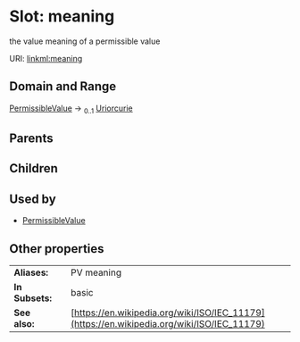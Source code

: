 
# Slot: meaning


the value meaning of a permissible value

URI: [linkml:meaning](https://w3id.org/linkml/meaning)


## Domain and Range

[PermissibleValue](PermissibleValue.md) &#8594;  <sub>0..1</sub> [Uriorcurie](Uriorcurie.md)

## Parents


## Children


## Used by

 * [PermissibleValue](PermissibleValue.md)

## Other properties

|  |  |  |
| --- | --- | --- |
| **Aliases:** | | PV meaning |
| **In Subsets:** | | basic |
| **See also:** | | [https://en.wikipedia.org/wiki/ISO/IEC_11179](https://en.wikipedia.org/wiki/ISO/IEC_11179) |

